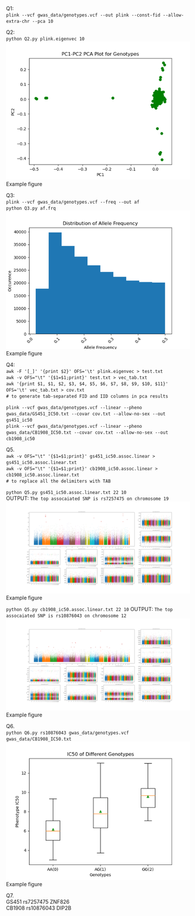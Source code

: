 Q1:  
`plink --vcf gwas_data/genotypes.vcf --out plink --const-fid --allow-extra-chr --pca 10`  
  
Q2:  
`python Q2.py plink.eigenvec 10`  
![Example](Q2.png)  
Example figure  
  
Q3:  
`plink --vcf gwas_data/genotypes.vcf --freq --out af`  
`python Q3.py af.frq`  
![Example](Q3.png)  
Example figure  
  
Q4:  
`awk -F '[_]' '{print $2}' OFS='\t' plink.eigenvec > test.txt`  
`awk -v OFS="\t" '{$1=$1;print}' test.txt > vec_tab.txt`  
`awk '{print $1, $1, $2, $3, $4, $5, $6, $7, $8, $9, $10, $11}' OFS='\t' vec_tab.txt > cov.txt`  
`# to generate tab-separated FID and IID columns in pca results`  

`plink --vcf gwas_data/genotypes.vcf --linear --pheno gwas_data/GS451_IC50.txt --covar cov.txt --allow-no-sex --out gs451_ic50`  
`plink --vcf gwas_data/genotypes.vcf --linear --pheno gwas_data/CB1908_IC50.txt --covar cov.txt --allow-no-sex --out cb1908_ic50`  

Q5.  
`awk -v OFS="\t" '{$1=$1;print}' gs451_ic50.assoc.linear > gs451_ic50.assoc.linear.txt`  
`awk -v OFS="\t" '{$1=$1;print}' cb1908_ic50.assoc.linear > cb1908_ic50.assoc.linear.txt`  
`# to replace all the delimiters with TAB`
  
`python Q5.py gs451_ic50.assoc.linear.txt 22 10`  
OUTPUT: `The top assocaiated SNP is rs7257475 on chromosome 19`  
![Example](Q5_gs451_ic50.png)  
Example figure  
  
`python Q5.py cb1908_ic50.assoc.linear.txt 22 10`
OUTPUT: `The top assocaiated SNP is rs10876043 on chromosome 12`  
![Example](Q5_cb1908_ic50.png)  
Example figure  
  
Q6.  
`python Q6.py rs10876043 gwas_data/genotypes.vcf gwas_data/CB1908_IC50.txt`  
![Example](Q6.png)  
Example figure  
  
Q7.  
GS451 rs7257475 ZNF826  
CB1908 rs10876043 DIP2B